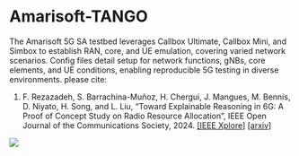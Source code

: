 # Amarisoft-TANGO
The Amarisoft 5G SA testbed leverages Callbox Ultimate, Callbox Mini, and Simbox to establish RAN, core, and UE emulation, covering varied network scenarios. Config files detail setup for network functions, gNBs, core elements, and UE conditions, enabling reproducible 5G testing in diverse environments. please cite:

1) F. Rezazadeh, S. Barrachina-Muñoz, H. Chergui, J. Mangues, M. Bennis, D. Niyato, H. Song, and L. Liu, “Toward Explainable Reasoning in 6G: A Proof of Concept Study on Radio Resource Allocation”, IEEE Open Journal of the Communications Society, 2024. [[IEEE Xplore]](https://ieeexplore.ieee.org/document/10689363) [[arxiv]](https://arxiv.org/abs/2407.10186)
   
<img src="Plot/plot.png"/>

